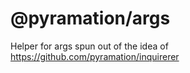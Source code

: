 
# @pyramation/args

Helper for args spun out of the idea of https://github.com/pyramation/inquirerer